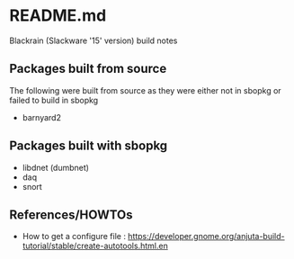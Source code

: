 README.md
=========
Blackrain (Slackware '15' version) build notes



Packages built from source
--------------------------
The following were built from source as they were either not in sbopkg or failed to build in sbopkg
- barnyard2

Packages built with sbopkg
--------------------------
- libdnet (dumbnet) 
- daq
- snort


References/HOWTOs
-----------------
- How to get a configure file : https://developer.gnome.org/anjuta-build-tutorial/stable/create-autotools.html.en
